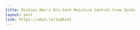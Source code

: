 ```yaml
---
title: Dickies Men's Dri-tech Moisture Control Crew Socks
layout: post
link: https://amzn.to/2yAKx4I
---
```

